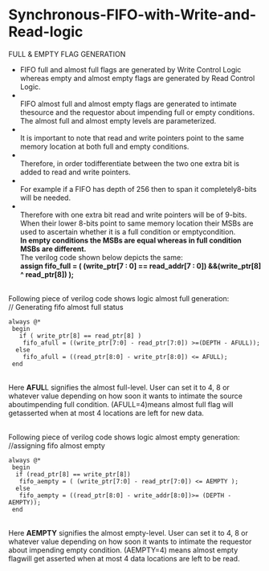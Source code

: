 # Synchronous-FIFO-with-Write-and-Read-logic

FULL & EMPTY FLAG GENERATION<br/>
- FIFO full and almost full flags are generated by Write Control Logic whereas empty and almost empty flags are generated by Read Control  Logic.
- <br/>FIFO almost full and almost empty flags are generated to intimate thesource and the requestor about impending full or empty conditions. <br/>The almost full and almost empty levels are parameterized.
- <br/>It is important to note that read and write pointers point to the same memory location at both full and empty conditions. 
- <br/>Therefore, in order todifferentiate between the two one extra bit is added to read and write pointers. 
- <br/>For example if a FIFO has depth of 256 then to span it completely8-bits will be needed. 
- <br/>Therefore with one extra bit read and write pointers will be of 9-bits. When their lower 8-bits point to same memory location their MSBs are used to ascertain whether it is a full condition or emptycondition. 
<br/>**In empty conditions the MSBs are equal whereas in full condition MSBs are different.** 
<br/>The verilog code shown below depicts the same:
<br/>**assign fifo_full = ( (write_ptr[7 : 0] == read_addr[7 : 0]) &&(write_ptr[8] ^ read_ptr[8]) );**

<br/>Following piece of verilog code shows logic almost full generation:
<br/>// Generating fifo almost full status
```
always @*
 begin 
   if ( write_ptr[8] == read_ptr[8] )
    fifo_afull = ((write_ptr[7:0] - read_ptr[7:0]) >=(DEPTH - AFULL));
  else
    fifo_afull = ((read_ptr[8:0] - write_ptr[8:0]) <= AFULL);
 end
 ```
<br/>Here **AFUL**L signifies the almost full-level. User can set it to 4, 8 or whatever value depending on how soon it wants to intimate the source aboutimpending full condition. (AFULL=4)means almost full flag will getasserted when at most 4 locations are left for new data.

<br/>Following piece of verilog code shows logic almost empty generation:
<br/>//assigning fifo almost empty
```
always @*
 begin
  if (read_ptr[8] == write_ptr[8])
   fifo_aempty = ( (write_ptr[7:0] - read_ptr[7:0]) <= AEMPTY );
  else
   fifo_aempty = ((read_ptr[8:0] - write_addr[8:0])>= (DEPTH - AEMPTY));
 end
 ```
<br/>Here **AEMPTY** signifies the almost empty-level. User can set it to 4, 8 or whatever value depending on how soon it wants to intimate the requestor about impending empty condition. (AEMPTY=4) means almost empty flagwill get asserted when at most 4 data locations are left to be read.
